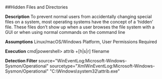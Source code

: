 ##Hidden Files and Directories

**Description** 
To prevent normal users from accidentally changing special files on a system, most operating systems have the concept of a ‘hidden’ file. These files don’t show up when a user browses the file system with a GUI or when using normal commands on the command line

**Assumptions**
Linux/macOS/Windows Platform, User Permissions Required

**Execution** 
cmd|powershell> attrib +[h|s|r] filename

**Detection Filter**
source="WinEventLog:Microsoft-Windows-Sysmon/Operational" sourcetype="XmlWinEventLog:Microsoft-Windows-Sysmon/Operational" "C:\\Windows\\system32\\attrib.exe"